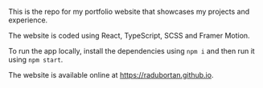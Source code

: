 This is the repo for my portfolio website that showcases my projects and experience.

The website is coded using React, TypeScript, SCSS and Framer Motion.

To run the app locally, install the dependencies using `npm i` and then run it using `npm start`.

The website is available online at https://radubortan.github.io.
